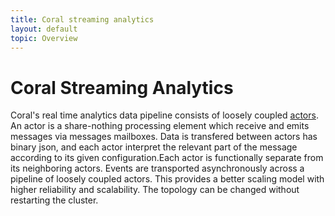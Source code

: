 ```yaml
---
title: Coral streaming analytics
layout: default
topic: Overview
---
```

<!--
   Licensed to the Apache Software Foundation (ASF) under one or more
   contributor license agreements.  See the NOTICE file distributed with
   this work for additional information regarding copyright ownership.
   The ASF licenses this file to You under the Apache License, Version 2.0
   (the "License"); you may not use this file except in compliance with
   the License.  You may obtain a copy of the License at

       http://www.apache.org/licenses/LICENSE-2.0

   Unless required by applicable law or agreed to in writing, software
   distributed under the License is distributed on an "AS IS" BASIS,
   WITHOUT WARRANTIES OR CONDITIONS OF ANY KIND, either express or implied.
   See the License for the specific language governing permissions and
   limitations under the License.
-->

# Coral Streaming Analytics

Coral's real time analytics data pipeline consists of loosely coupled [actors](/actors/overview/).
An actor is a share-nothing processing element which receive and emits messages via messages mailboxes. Data is transfered between actors has binary json,
and each actor interpret the relevant part of the message according to its given configuration.Each actor is functionally separate from its neighboring actors.
Events are transported asynchronously across a pipeline of loosely coupled actors. This provides a better scaling model with higher reliability and scalability.
The topology can be changed without restarting the cluster.